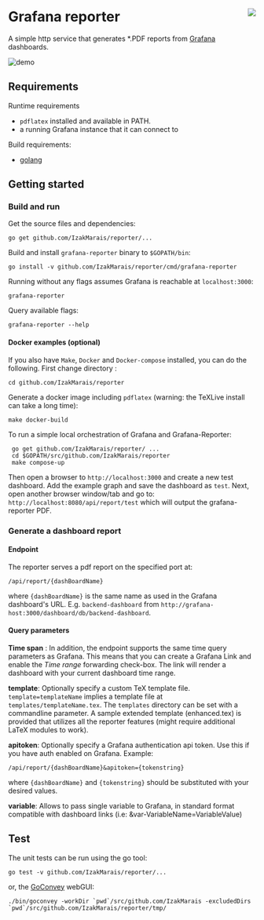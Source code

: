 
# Grafana reporter <img style="float: right;" src="https://travis-ci.org/IzakMarais/reporter.svg?branch=master">

A simple http service that generates *.PDF reports from [Grafana](http://grafana.org/) dashboards.

![demo](demo/report.gif)

## Requirements

Runtime requirements
* `pdflatex` installed and available in PATH.
* a running Grafana instance that it can connect to

Build requirements:
* [golang](https://golang.org/)

## Getting started

### Build and run

Get the source files and dependencies:

    go get github.com/IzakMarais/reporter/...

Build and install `grafana-reporter` binary to `$GOPATH/bin`:

    go install -v github.com/IzakMarais/reporter/cmd/grafana-reporter

Running without any flags assumes Grafana is reachable at `localhost:3000`:

    grafana-reporter

Query available flags:

    grafana-reporter --help

#### Docker examples (optional)

If you also have `Make`, `Docker` and `Docker-compose` installed, you can do the following.
First change directory :

    cd github.com/IzakMarais/reporter

Generate a docker image including `pdflatex` (warning: the TeXLive install can take a long time):

    make docker-build

To run a simple local orchestration of Grafana and Grafana-Reporter:

     go get github.com/IzakMarais/reporter/ ...
     cd $GOPATH/src/github.com/IzakMarais/reporter
     make compose-up

Then open a browser to `http://localhost:3000` and create a new test dashboard. Add the example graph and save the dashboard as `test`.
Next, open another browser window/tab and go to: `http://localhost:8080/api/report/test` which will output the grafana-reporter PDF.

### Generate a dashboard report

#### Endpoint

The reporter serves a pdf report on the specified port at:

    /api/report/{dashBoardName}

where `{dashBoardName}` is the same name as used in the Grafana dashboard's URL.
E.g. `backend-dashboard` from `http://grafana-host:3000/dashboard/db/backend-dashboard`.

#### Query parameters

**Time span** : In addition, the endpoint supports the same time query parameters as Grafana.
This means that you can create a Grafana Link and enable the _Time range_ forwarding check-box.
The link will render a dashboard with your current dashboard time range.

**template**: Optionally specify a custom TeX template file.
 `template=templateName` implies a template file at `templates/templateName.tex`.
 The `templates` directory can be set with a commandline parameter.
 A sample extended template (enhanced.tex) is provided that utilizes all the reporter features (might require additional LaTeX modules to work).

 **apitoken**: Optionally specify a Grafana authentication api token. Use this if you have auth enabled on Grafana. Example:

    /api/report/{dashBoardName}&apitoken={tokenstring}

where `{dashBoardName}` and `{tokenstring}` should be substituted with your desired values.

 **variable**: Allows to pass single variable to Grafana, in standard format compatible with dashboard links (i.e: &var-VariableName=VariableValue)

## Test

The unit tests can be run using the go tool:

    go test -v github.com/IzakMarais/reporter/...

or, the [GoConvey](http://goconvey.co/) webGUI:

    ./bin/goconvey -workDir `pwd`/src/github.com/IzakMarais -excludedDirs `pwd`/src/github.com/IzakMarais/reporter/tmp/
